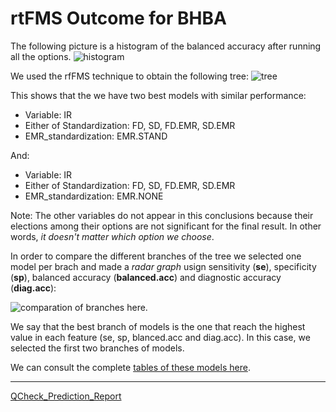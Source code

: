 # rtFMS Outcome for BHBA

The following picture is a histogram of the balanced accuracy after running all the options.
![histogram](https://github.com/JFMandujanoR/QCheck_Prediction_Report/blob/master/Hist_Binary_Bal_Acc_GLMNET_BHBA.jpg)

We used the rfFMS technique to obtain the following tree:
![tree](https://github.com/JFMandujanoR/QCheck_Prediction_Report/blob/master/Tree_Binary_Bal_Acc_GLMNET_BHBA.png)

This shows that the we have two best models with similar performance:

- Variable: IR
- Either of Standardization: FD, SD, FD.EMR, SD.EMR
- EMR_standardization: EMR.STAND

And: 

- Variable: IR
- Either of Standardization: FD, SD, FD.EMR, SD.EMR
- EMR_standardization: EMR.NONE

Note: The other variables do not appear in this conclusions because their elections among their options are not significant for the final result. In other words, _it doesn't matter which option we choose_.

In order to compare the different branches of the tree we selected one model per brach and made a _radar graph_ usign sensitivity (__se__), specificity (__sp__), balanced accuracy (__balanced.acc__) and diagnostic accuracy (__diag.acc__):

![comparation of branches here](https://github.com/JFMandujanoR/QCheck_Prediction_Report/blob/master/comparing_branches_BHBA.png). 

We say that the best branch of models is the one that reach the highest value in each feature (se, sp, blanced.acc and diag.acc). In this case, we selected the first two branches of models.

We can consult the complete [tables of these models here](https://github.com/JFMandujanoR/QCheck_Prediction_Report/blob/master/dat1_BHBA.xlsx).

_________________________________________________________________________________________________________________________________
[QCheck_Prediction_Report](https://github.com/JFMandujanoR/QCheck_Prediction_Report)
